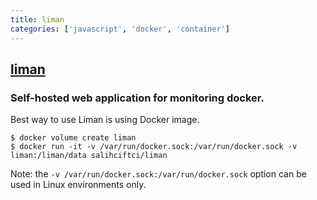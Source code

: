 ```yaml
---
title: liman
categories: ['javascript', 'docker', 'container']
---
```

## [liman](https://github.com/salihciftci/liman)

### Self-hosted web application for monitoring docker.


Best way to use Liman is using Docker image.

```
$ docker volume create liman
$ docker run -it -v /var/run/docker.sock:/var/run/docker.sock -v liman:/liman/data salihciftci/liman
```

Note: the `-v /var/run/docker.sock:/var/run/docker.sock` option can be used in Linux environments only. 
